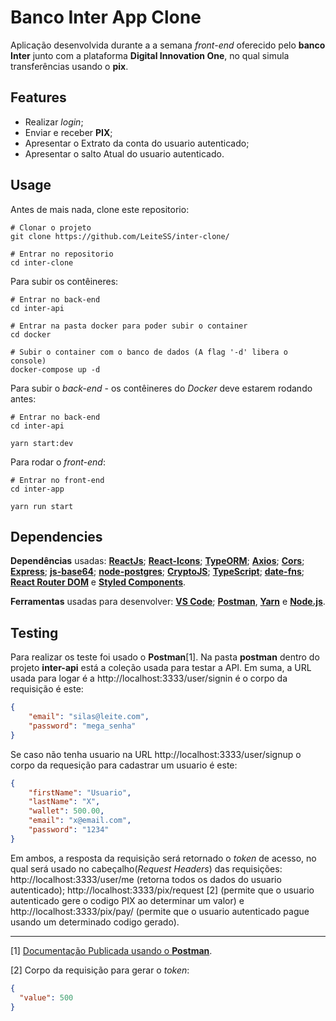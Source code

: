 # Banco Inter App Clone
Aplicação desenvolvida durante a a semana *front-end* oferecido pelo **banco Inter** junto com a plataforma **Digital Innovation One**, no qual simula transferências usando o **pix**.

## Features
- Realizar *login*;
- Enviar e receber **PIX**;
- Apresentar o Extrato da conta do usuario autenticado;
- Apresentar o salto Atual do usuario autenticado.

## Usage
Antes de mais nada, clone este repositorio:
```
# Clonar o projeto
git clone https://github.com/LeiteSS/inter-clone/

# Entrar no repositorio 
cd inter-clone
```
Para subir os contêineres:
```
# Entrar no back-end
cd inter-api

# Entrar na pasta docker para poder subir o container
cd docker

# Subir o container com o banco de dados (A flag '-d' libera o console) 
docker-compose up -d
```
Para subir o *back-end* - os contêineres do *Docker* deve estarem rodando antes:
```
# Entrar no back-end
cd inter-api

yarn start:dev
```

Para rodar o *front-end*:
```
# Entrar no front-end
cd inter-app

yarn run start
```
## Dependencies
**Dependências** usadas: [**ReactJs**](https://reactjs.org); [**React-Icons**](https://react-icons.github.io/react-icons/); [**TypeORM**](https://typeorm.io/#/); [**Axios**](https://axios-http.com/docs/intro); [**Cors**](https://www.npmjs.com/package/cors); [**Express**](https://expressjs.com); [**js-base64**](https://www.npmjs.com/package/js-base64); [**node-postgres**](https://www.npmjs.com/package/pg); [**CryptoJS**](https://cryptojs.gitbook.io/docs/); [**TypeScript**](https://www.typescriptlang.org); [**date-fns**](https://date-fns.org); [**React Router DOM**](https://www.npmjs.com/package/react-router-dom) e [**Styled Components**](https://styled-components.com).

**Ferramentas** usadas para desenvolver: [**VS Code**](https://code.visualstudio.com); [**Postman**](https://www.postman.com), [**Yarn**](https://yarnpkg.com) e [**Node.js**](https://nodejs.org/en/).

## Testing
Para realizar os teste foi usado o **Postman**[1]. Na pasta **postman** dentro do projeto **inter-api** está a coleção usada para testar a API.
Em suma, a URL usada para logar é a http://localhost:3333/user/signin é o corpo da requisição é este:
```json
{
    "email": "silas@leite.com",
    "password": "mega_senha"
}
```
Se caso não tenha usuario na URL http://localhost:3333/user/signup o corpo da requesição para cadastrar um usuario é este:
```json
{
    "firstName": "Usuario",
    "lastName": "X",
    "wallet": 500.00,
    "email": "x@email.com",
    "password": "1234"
}
```
Em ambos, a resposta da requisição será retornado o *token* de acesso, no qual será usado no cabeçalho(*Request Headers*) das requisições: http://localhost:3333/user/me (retorna todos os dados do usuario autenticado); http://localhost:3333/pix/request [2] (permite que o usuario autenticado gere o codigo PIX ao determinar um valor) e http://localhost:3333/pix/pay/<codigo-gerado> (permite que o usuario autenticado pague usando um determinado codigo gerado). 

---
[1] [Documentação Publicada usando o **Postman**](https://documenter.getpostman.com/view/18725123/UVR4PqL8).

[2] Corpo da requisição para gerar o *token*:
```json
{
  "value": 500
}
```
